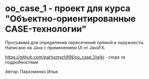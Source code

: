 # oo_case_1 - проект для курса "Объектно-ориентированные CASE-технологии"

Программа для определения пересечений прямой и окружности. Написано на Java с применением UI от JavaFX.

https://github.com/parhomychNN/oo_case_1/wiki - сюда за подробностями

Автор: Пархоменко Илья
